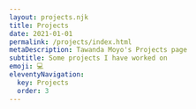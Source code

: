 ```yaml
---
layout: projects.njk
title: Projects
date: 2021-01-01
permalink: /projects/index.html
metaDescription: Tawanda Moyo's Projects page
subtitle: Some projects I have worked on
emoji: 💻
eleventyNavigation:
  key: Projects
  order: 3
---
```

